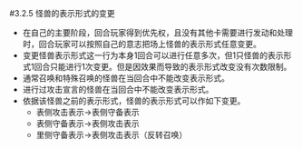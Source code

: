 #3.2.5        怪兽的表示形式的变更
* 在自己的主要阶段，回合玩家得到优先权，且没有其他卡需要进行发动和处理时，回合玩家可以按照自己的意志把场上怪兽的表示形式任意变更。
* 变更怪兽表示形式这一行为本身1回合可以进行任意多次，但1只怪兽的表示形式1回合只能进行1次变更。但是因效果而导致的表示形式改变没有次数限制。
* 通常召唤和特殊召唤的怪兽在当回合中不能改变表示形式。
* 进行过攻击宣言的怪兽在当回合中不能改变表示形式。
* 依据该怪兽之前的表示形式，怪兽的表示形式可以作如下变更。
    * 表侧攻击表示→表侧守备表示
    * 表侧守备表示→表侧攻击表示
    * 里侧守备表示→表侧攻击表示（反转召唤）
